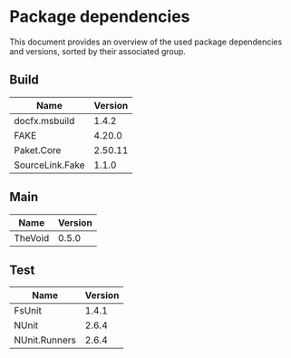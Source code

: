 
# Package dependencies
This document provides an overview of the used package dependencies and versions, sorted by their associated group.

## Build
Name | Version
--- | ---
docfx.msbuild | 1.4.2
FAKE | 4.20.0
Paket.Core | 2.50.11
SourceLink.Fake | 1.1.0

## Main
Name | Version
--- | ---
TheVoid | 0.5.0

## Test
Name | Version
--- | ---
FsUnit | 1.4.1
NUnit | 2.6.4
NUnit.Runners | 2.6.4
